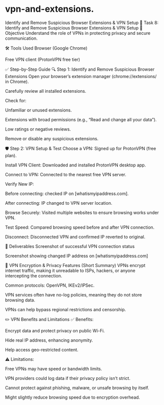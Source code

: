 # vpn-and-extensions.
Identify and Remove Suspicious Browser Extensions &amp; VPN Setup
📌 Task 8: Identify and Remove Suspicious Browser Extensions & VPN Setup
🎯 Objective
Understand the role of VPNs in protecting privacy and secure communication.

🛠 Tools Used
Browser (Google Chrome)

Free VPN client (ProtonVPN free tier)

✅ Step-by-Step Guide
🔍 Step 1: Identify and Remove Suspicious Browser Extensions
Open your browser’s extension manager (chrome://extensions/ in Chrome).

Carefully review all installed extensions.

Check for:

Unfamiliar or unused extensions.

Extensions with broad permissions (e.g., “Read and change all your data”).

Low ratings or negative reviews.

Remove or disable any suspicious extensions.

🛡 Step 2: VPN Setup & Test
Choose a VPN: Signed up for ProtonVPN (free plan).

Install VPN Client: Downloaded and installed ProtonVPN desktop app.

Connect to VPN: Connected to the nearest free VPN server.

Verify New IP:

Before connecting: checked IP on [whatismyipaddress.com].

After connecting: IP changed to VPN server location.

Browse Securely: Visited multiple websites to ensure browsing works under VPN.

Test Speed: Compared browsing speed before and after VPN connection.

Disconnect: Disconnected VPN and confirmed IP reverted to original.

📸 Deliverables
Screenshot of successful VPN connection status

Screenshot showing changed IP address on [whatismyipaddress.com]

📄 VPN Encryption & Privacy Features (Short Summary)
VPNs encrypt internet traffic, making it unreadable to ISPs, hackers, or anyone intercepting the connection.

Common protocols: OpenVPN, IKEv2/IPSec.

VPN services often have no-log policies, meaning they do not store browsing data.

VPNs can help bypass regional restrictions and censorship.

✏️ VPN Benefits and Limitations
✅ Benefits:

Encrypt data and protect privacy on public Wi-Fi.

Hide real IP address, enhancing anonymity.

Help access geo-restricted content.

⚠️ Limitations:

Free VPNs may have speed or bandwidth limits.

VPN providers could log data if their privacy policy isn’t strict.

Cannot protect against phishing, malware, or unsafe browsing by itself.

Might slightly reduce browsing speed due to encryption overhead.
